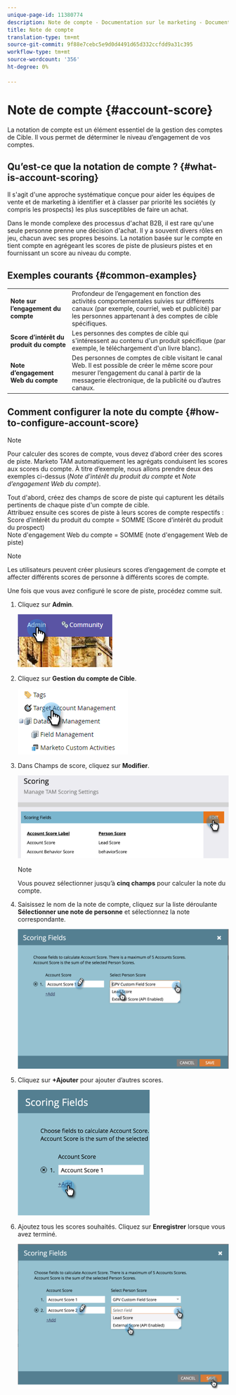 ```yaml
---
unique-page-id: 11380774
description: Note de compte - Documentation sur le marketing - Documentation du produit
title: Note de compte
translation-type: tm+mt
source-git-commit: 9f88e7cebc5e9d0d4491d65d332ccfdd9a31c395
workflow-type: tm+mt
source-wordcount: '356'
ht-degree: 0%

---
```



# Note de compte {#account-score}

La notation de compte est un élément essentiel de la gestion des comptes de Cible. Il vous permet de déterminer le niveau d’engagement de vos comptes.

## Qu’est-ce que la notation de compte ? {#what-is-account-scoring}

Il s&#39;agit d&#39;une approche systématique conçue pour aider les équipes de vente et de marketing à identifier et à classer par priorité les sociétés (y compris les prospects) les plus susceptibles de faire un achat.

Dans le monde complexe des processus d&#39;achat B2B, il est rare qu&#39;une seule personne prenne une décision d&#39;achat. Il y a souvent divers rôles en jeu, chacun avec ses propres besoins. La notation basée sur le compte en tient compte en agrégeant les scores de piste de plusieurs pistes et en fournissant un score au niveau du compte.

## Exemples courants {#common-examples}

<table> 
 <tbody>
  <tr>
   <td><strong>Note sur l’engagement du compte</strong></td> 
   <td>Profondeur de l’engagement en fonction des activités comportementales suivies sur différents canaux (par exemple, courriel, web et publicité) par les personnes appartenant à des comptes de cible spécifiques.</td>
  </tr>
  <tr>
   <td><strong>Score d’intérêt du produit du compte</strong></td>
   <td>Les personnes des comptes de cible qui s'intéressent au contenu d'un produit spécifique (par exemple, le téléchargement d'un livre blanc).</td> 
  </tr>
  <tr>
   <td><strong>Note d’engagement Web du compte</strong></td>
   <td>Des personnes de comptes de cible visitant le canal Web. Il est possible de créer le même score pour mesurer l’engagement du canal à partir de la messagerie électronique, de la publicité ou d’autres canaux.</td> 
  </tr>
 </tbody>
</table>

## Comment configurer la note du compte {#how-to-configure-account-score}

>[!NOTE]
>
>Pour calculer des scores de compte, vous devez d’abord créer des scores de piste. Marketo TAM automatiquement les agrégats conduisent les scores aux scores du compte. À titre d’exemple, nous allons prendre deux des exemples ci-dessus (_Note d’intérêt du produit du compte_ et _Note d’engagement Web du compte_).
>
>Tout d&#39;abord, créez des champs de score de piste qui capturent les détails pertinents de chaque piste d&#39;un compte de cible.\
>Attribuez ensuite ces scores de piste à leurs scores de compte respectifs :\
>Score d’intérêt du produit du compte = SOMME (Score d’intérêt du produit du prospect)\
>Note d&#39;engagement Web du compte = SOMME (note d&#39;engagement Web de piste)

>[!NOTE]
>
>Les utilisateurs peuvent créer plusieurs scores d’engagement de compte et affecter différents scores de personne à différents scores de compte.

Une fois que vous avez configuré le score de piste, procédez comme suit.

1. Cliquez sur **Admin**.

   ![](assets/one-1.png)

1. Cliquez sur **Gestion du compte de Cible**.

   ![](assets/account-score-2.png)

1. Dans Champs de score, cliquez sur **Modifier**.

   ![](assets/account-score-3.png)

   >[!NOTE]
   >
   >Vous pouvez sélectionner jusqu’à **cinq champs** pour calculer la note du compte.

1. Saisissez le nom de la note de compte, cliquez sur la liste déroulante **Sélectionner une note de personne** et sélectionnez la note correspondante.

   ![](assets/four.png)

1. Cliquez sur **+Ajouter** pour ajouter d’autres scores.

   ![](assets/five.png)

1. Ajoutez tous les scores souhaités. Cliquez sur **Enregistrer** lorsque vous avez terminé.

   ![](assets/six.png)
